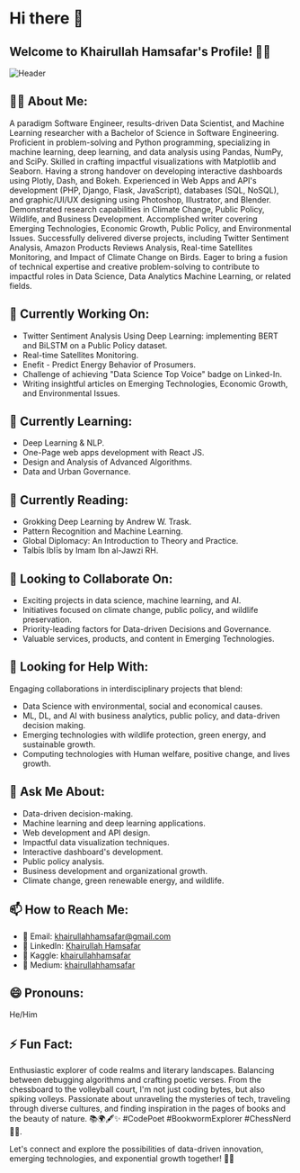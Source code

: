 # Hi there 👋
## Welcome to Khairullah Hamsafar's Profile! 💛💚

![Header](https://raw.github.com/khairullahhamsafar/portfolio_prjects/main/Data_Scientists_Salaries_Analysis/img/My_LinkedIn_Banner.png)

## 👨‍💻 About Me:
A paradigm Software Engineer, results-driven Data Scientist, and Machine Learning researcher with a Bachelor of Science in Software Engineering. Proficient in problem-solving and Python programming, specializing in machine learning, deep learning, and data analysis using Pandas, NumPy, and SciPy. Skilled in crafting impactful visualizations with Matplotlib and Seaborn. Having a strong handover on developing interactive dashboards using Plotly, Dash, and Bokeh. Experienced in Web Apps and API's development (PHP, Django, Flask, JavaScript), databases (SQL, NoSQL), and graphic/UI/UX designing using Photoshop, Illustrator, and Blender. Demonstrated research capabilities in Climate Change, Public Policy, Wildlife, and Business Development. Accomplished writer covering Emerging Technologies, Economic Growth, Public Policy, and Environmental Issues. Successfully delivered diverse projects, including Twitter Sentiment Analysis, Amazon Products Reviews Analysis, Real-time Satellites Monitoring, and Impact of Climate Change on Birds. Eager to bring a fusion of technical expertise and creative problem-solving to contribute to impactful roles in Data Science, Data Analytics Machine Learning, or related fields.

## 🔭 Currently Working On:
- Twitter Sentiment Analysis Using Deep Learning: implementing BERT and BiLSTM on a Public Policy dataset.
- Real-time Satellites Monitoring.
- Enefit - Predict Energy Behavior of Prosumers.
- Challenge of achieving "Data Science Top Voice" badge on Linked-In. 
- Writing insightful articles on Emerging Technologies, Economic Growth, and Environmental Issues.

## 🌱 Currently Learning:
- Deep Learning & NLP.
- One-Page web apps development with React JS.
- Design and Analysis of Advanced Algorithms.
- Data and Urban Governance.

## 📗 Currently Reading:
- Grokking Deep Learning by Andrew W. Trask.
- Pattern Recognition and Machine Learning.
- Global Diplomacy: An Introduction to Theory and Practice.
- Talbīs Iblīs by Imam Ibn al-Jawzi RH.

## 👯 Looking to Collaborate On: 
- Exciting projects in data science, machine learning, and AI.
- Initiatives focused on climate change, public policy, and wildlife preservation.
- Priority-leading factors for Data-driven Decisions and Governance.
- Valuable services, products, and content in Emerging Technologies.

## 🤔 Looking for Help With:
Engaging collaborations in interdisciplinary projects that blend:
 - Data Science with environmental, social and economical causes.
 - ML, DL, and AI with business analytics, public policy, and data-driven decision making.
 - Emerging technologies with wildlife protection, green energy, and sustainable growth.
 - Computing technologies with Human welfare, positive change, and lives growth.

## 💬 Ask Me About:
- Data-driven decision-making.
- Machine learning and deep learning applications.
- Web development and API design.
- Impactful data visualization techniques.
- Interactive dashboard's development.
- Public policy analysis.
- Business development and organizational growth.
- Climate change, green renewable energy, and wildlife.

## 📫 How to Reach Me:
- 📧 Email: khairullahhamsafar@gmail.com
- 🔗 LinkedIn: [Khairullah Hamsafar](https://www.linkedin.com/in/khairullah-hamsafar)
- 📂 Kaggle: [khairullahhamsafar](https://www.kaggle.com/khairullahhamsafar)
- 📝 Medium: [khairullahhamsafar](https://medium.com/@khairullahhamsafar)

## 😄 Pronouns:
He/Him

## ⚡ Fun Fact:
Enthusiastic explorer of code realms and literary landscapes. Balancing between debugging algorithms and crafting poetic verses. From the chessboard to the volleyball court, I'm not just coding bytes, but also spiking volleys. Passionate about unraveling the mysteries of tech, traveling through diverse cultures, and finding inspiration in the pages of books and the beauty of nature. 📚🌍🖋️✨ 
#CodePoet #BookwormExplorer #ChessNerd 🏐🌿.

Let's connect and explore the possibilities of data-driven innovation, emerging technologies, and exponential growth together! 🚀✨
